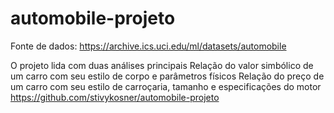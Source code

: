 # automobile-projeto
Fonte de dados: https://archive.ics.uci.edu/ml/datasets/automobile

O projeto lida com duas análises principais 
Relação do valor simbólico de um carro com seu estilo de corpo e parâmetros físicos
Relação do preço de um carro com seu estilo de carroçaria, tamanho e especificações do motor
https://github.com/stivykosner/automobile-projeto
